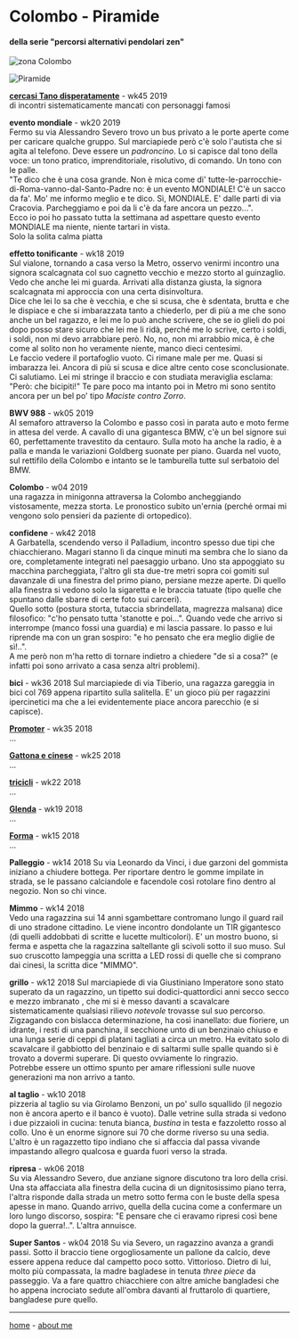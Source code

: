 # Colombo - Piramide  

#### della serie "percorsi alternativi pendolari zen"  

![](https://drive.google.com/uc?id=1CsjZYegSj_94boxpN25n-yHkLibBJI4o "zona Colombo")  

![](https://drive.google.com/uc?id=1LDrbBTuSaZR-320EaJdZ9ZiG9qIMmnUw "Piramide")  

[**cercasi Tano disperatamente**](/19wk45-papz-garbatella.md) - wk45 2019  
di incontri sistematicamente mancati con personaggi famosi  

**evento mondiale** - wk20 2019   
Fermo su via Alessandro Severo trovo un bus privato a le porte aperte come per caricare qualche gruppo. Sul marciapiede però c'è solo l'autista che si agita al telefono. Deve essere un *padroncino*. Lo si capisce dal tono della voce: un tono pratico, imprenditoriale, risolutivo, di comando. Un tono con le palle.  
"Te dico che è una cosa grande. Non è mica come di' tutte-le-parrocchie-di-Roma-vanno-dal-Santo-Padre no: è un evento MONDIALE! C'è un sacco da fa'. Mo' me informo meglio e te dico. Sì, MONDIALE. E' dalle parti di via Cracovia. Parcheggiamo e poi da li c'è da fare ancora un pezzo...".  
Ecco io poi ho passato tutta la settimana ad aspettare questo evento MONDIALE ma niente, niente tartari in vista.  
Solo la solita calma piatta

**effetto tonificante** - wk18 2019  
Sul vialone, tornando a casa verso la Metro, osservo venirmi incontro una signora scalcagnata col suo cagnetto vecchio e mezzo storto al guinzaglio. Vedo che anche lei mi guarda. Arrivati alla distanza giusta, la signora scalcagnata mi approccia con una certa disinvoltura.  
Dice che lei lo sa che è vecchia, e che si scusa, che è sdentata, brutta e che le dispiace e che si imbarazzata tanto a chiederlo, per di più a me che sono anche un bel ragazzo, e lei me lo può anche scrivere, che se io glieli do poi dopo posso stare sicuro che lei me li ridà, perché me lo scrive, certo i soldi, i soldi, non mi devo arrabbiare però. No, no, non mi arrabbio mica, è che come al solito non ho veramente niente, manco dieci centesimi.  
Le faccio vedere il portafoglio vuoto. Ci rimane male per me. Quasi si imbarazza lei. Ancora di più si scusa e dice altre cento cose sconclusionate.  
Ci salutiamo. Lei mi stringe il braccio e con studiata meraviglia esclama: "Però: che bicipiti!"
Te pare poco ma intanto poi in Metro mi sono sentito ancora per un bel po' tipo *Maciste contro Zorro*.   

**BWV 988**  - wk05 2019  
Al semaforo attraverso la Colombo e passo così in parata auto e moto ferme in attesa del verde. A cavallo di una gigantesca BMW, c'è un bel signore sui 60, perfettamente travestito da centauro. Sulla moto ha anche la radio, è a palla e manda le variazioni Goldberg suonate per piano. Guarda nel vuoto, sul rettifilo della Colombo e intanto se le tamburella tutte sul serbatoio del BMW.  

**Colombo** - w04 2019     
una ragazza in minigonna attraversa la Colombo ancheggiando vistosamente, mezza storta. Le pronostico subito un'ernia (perché ormai mi vengono solo pensieri da paziente di ortopedico).  

**confidene** - wk42 2018  
A Garbatella, scendendo verso il Palladium, incontro spesso due tipi che chiacchierano. Magari stanno lì da cinque minuti ma sembra che lo siano da ore, completamente integrati nel paesaggio urbano. Uno sta appoggiato su macchina parcheggiata, l'altro gli sta due-tre metri sopra coi gomiti sul davanzale di una finestra del primo piano, persiane mezze aperte. Di quello alla finestra si vedono solo la sigaretta e le braccia tatuate (tipo quelle che spuntano dalle sbarre di certe foto sui carceri).  
Quello sotto (postura storta, tutaccia sbrindellata, magrezza malsana) dice filosofico: "c'ho pensato tutta 'stanotte e poi...". Quando vede che arrivo si interrompe (manco fossi una guardia) e mi lascia passare. Io passo e lui riprende ma con un gran sospiro: "e ho pensato che era meglio diglie de sì!..".  
A me però non m'ha retto di tornare indietro a chiedere "de sì a cosa?" (e infatti poi sono arrivato a casa senza altri problemi). 
  

**bici** - wk36 2018 
Sul marciapiede di via Tiberio, una ragazza gareggia in bici col 769 appena ripartito sulla salitella. E' un gioco più per ragazzini ipercinetici ma che a lei evidentemente piace ancora parecchio (e si capisce).  

[**Promoter**](/19wk34-promoter-interarete.md) - wk35 2018  
...  

[**Gattona e cinese**](/19wk26-gattonaecinese-interarete.md) - wk25 2018  
...  

[**tricicli**](/19wk25-strisce-interarete.md) - wk22 2018  
...  

[**Glenda**](/19wk23-glenda-interarete.md) - wk19 2018  
...  

[**Forma**](/19wk22-forma-interarete.md) - wk15 2018  
...  

**Palleggio** - wk14 2018
Su via Leonardo da Vinci, i due garzoni del gommista iniziano a chiudere bottega. Per riportare dentro le gomme impilate in strada, se le passano calciandole e facendole così rotolare fino dentro al negozio. Non so chi vince.  

**Mimmo**  - wk14 2018  
Vedo una ragazzina sui 14 anni sgambettare contromano lungo il guard rail di uno stradone cittadino. Le viene incontro dondolante un TIR gigantesco (di quelli addobbati di scritte e lucette multicolori). E' un mostro buono, si ferma e aspetta che la ragazzina saltellante gli scivoli sotto il suo muso. Sul suo cruscotto lampeggia una scritta a LED rossi di quelle che si comprano dai cinesi, la scritta dice "MIMMO".  

**grillo** - wk12 2018
Sul marciapiede di via Giustiniano Imperatore sono stato superato da un ragazzino, un tipetto sui dodici-quattordici anni secco secco e mezzo imbranato , che  mi si è messo davanti a scavalcare sistematicamente qualsiasi rilievo *notevole* trovasse sul suo percorso. Zigzagando con bislacca determinazione, ha così inanellato: due fioriere, un idrante, i resti di una panchina, il secchione unto di un benzinaio chiuso e una lunga serie di ceppi di platani tagliati a circa un metro. Ha evitato solo di scavalcare il gabbiotto del benzinaio e di saltarmi sulle spalle quando si è trovato a dovermi superare. Di questo ovviamente lo ringrazio.    
Potrebbe essere un ottimo spunto per amare riflessioni sulle nuove generazioni ma non arrivo a tanto. 

**al taglio**  - wk10 2018  
pizzeria al taglio su via Girolamo Benzoni, un po' sullo squallido (il negozio non è ancora aperto e il banco è vuoto). Dalle vetrine sulla strada si vedono i due pizzaioli in cucina: tenuta bianca, *bustina* in testa e fazzoletto rosso al collo. Uno è un enorme signore sui 70 che dorme riverso su una sedia. L'altro è un ragazzetto tipo indiano che si affaccia dal passa vivande impastando allegro qualcosa e guarda fuori verso la strada.

**ripresa** - wk06 2018  
Su via Alessandro Severo, due anziane signore discutono tra loro della crisi. Una sta affacciata alla finestra della cucina di un dignitosissimo piano terra, l'altra risponde dalla strada un metro sotto ferma con le buste della spesa apesse in mano. Quando arrivo, quella della cucina come a confermare un loro lungo discorso, sospira: "E pensare che ci eravamo ripresi così bene dopo la guerra!..". L'altra annuisce.
 
**Super Santos**  - wk04 2018
Su via Severo, un ragazzino avanza a grandi passi. Sotto il braccio tiene orgogliosamente un pallone da calcio, deve essere appena reduce dal campetto poco sotto. Vittorioso. Dietro di lui, molto più compassata, la madre bagladese in tenuta *three piece* da passeggio. Va a fare quattro chiacchiere con altre amiche bangladesi che ho appena incrociato sedute all'ombra davanti al fruttarolo di quartiere, bangladese pure quello.  

---  
[home](/papz.md) - [about me](/aboutme.md) 